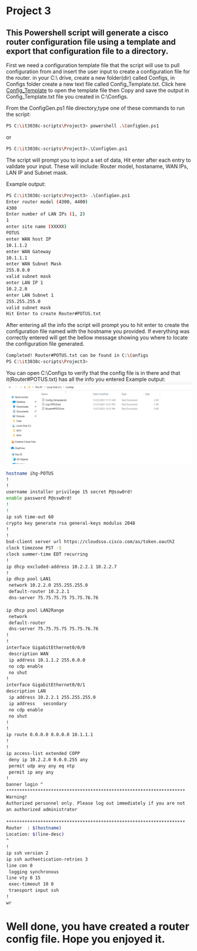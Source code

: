 # Project 3

## This Powershell script will generate a cisco router configuration file using a template and export that configuration file to a directory.

First we need a configuration template file that the script will use to pull configuration from and insert the user input to create a configuration file for the router.
in your C:\ drive, create a new folder(dir) called  Configs, in Configs folder create a new text file called Config_Template.txt. Click here [Config_Template](/Project3/ConfigTemplate.md) to open the template file then Copy and save the output in Config_Template.txt file you created in C:\Configs. 

From the ConfigGen.ps1 file directory,type one of these commands to run the script:
```bash
PS C:\it3038c-scripts\Project3> powershell .\ConfigGen.ps1 
```
or
```bash
PS C:\it3038c-scripts\Project3>.\ConfigGen.ps1 
```
The script will prompt you to input a set of data, Hit enter after each entry to validate your input.
These will include: Router model, hostaname, WAN IPs, LAN IP and Subnet mask.

Example output:
```bash
PS C:\it3038c-scripts\Project3> .\ConfigGen.ps1
Enter router model (4300, 4400)
4300
Enter number of LAN IPs (1, 2)
1
enter site name (XXXXX)
POTUS
enter WAN host IP
10.1.1.2
enter WAN Gateway
10.1.1.1
enter WAN Subnet Mask
255.0.0.0
valid subnet mask
enter LAN IP 1
10.2.2.0
enter LAN Subnet 1
255.255.255.0
valid subnet mask
Hit Enter to create Router#POTUS.txt
```
After entering all the info the script will prompt you to hit enter to create the configuration file named with the hostname you provided.
If everything was correctly entered will get the bellow message showing you where to locate the configuration file generated.
```bash
Completed! Router#POTUS.txt can be found in C:\Configs
PS C:\it3038c-scripts\Project3>
```
You can open C:\Configs to verify that the config file is in there and that it(Router#POTUS.txt) has all the info you entered
Example output:
![](2021-11-27-12-34-05.png)

```bash
hostname ihg-POTUS
!
!
username installer privilege 15 secret P@ssw0rd!
enable password P@ssw0rd!
!  
!  
ip ssh time-out 60
crypto key generate rsa general-keys modulus 2048
!
!
bsd-client server url https://cloudsso.cisco.com/as/token.oauth2
clock timezone PST -5
clock summer-time EDT recurring
!
ip dhcp excluded-address 10.2.2.1 10.2.2.7
!
ip dhcp pool LAN1
 network 10.2.2.0 255.255.255.0
 default-router 10.2.2.1
 dns-server 75.75.75.75 75.75.76.76
 
ip dhcp pool LAN2Range
 network  
 default-router 
 dns-server 75.75.75.75 75.75.76.76
!
!
interface GigabitEthernet0/0/0
 description WAN 
 ip address 10.1.1.2 255.0.0.0 
 no cdp enable
 no shut
!
interface GigabitEthernet0/0/1
description LAN
 ip address 10.2.2.1 255.255.255.0
 ip address   secondary 
 no cdp enable
 no shut
!
!
ip route 0.0.0.0 0.0.0.0 10.1.1.1
!
!
ip access-list extended COPP
 deny ip 10.2.2.0 0.0.0.255 any 
 permit udp any any eq ntp
 permit ip any any
!
banner login ^
********************************************************************
Warning!
Authorized personnel only. Please log out immediately if you are not 
an authorized administrator
 
******************************************************************** 
Router  : $(hostname) 
Location: $(line-desc) 
^
!
ip ssh version 2 
ip ssh authentication-retries 3
line con 0
 logging synchronous
line vty 0 15
 exec-timeout 10 0
 transport input ssh
!
wr
```
# Well done, you have created a router config file. Hope you enjoyed it.





